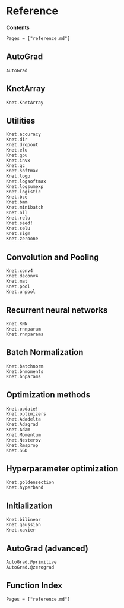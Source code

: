 # Reference

**Contents**

```@contents
Pages = ["reference.md"]
```

## AutoGrad

```@docs
AutoGrad
```

## KnetArray

```@docs
Knet.KnetArray
```

## Utilities

```@docs
Knet.accuracy
Knet.dir
Knet.dropout
Knet.elu
Knet.gpu
Knet.invx
Knet.gc
Knet.softmax
Knet.logp
Knet.logsoftmax
Knet.logsumexp
Knet.logistic
Knet.bce
Knet.bmm
Knet.minibatch
Knet.nll
Knet.relu
Knet.seed!
Knet.selu
Knet.sigm
Knet.zeroone
```

## Convolution and Pooling

```@docs
Knet.conv4
Knet.deconv4
Knet.mat
Knet.pool
Knet.unpool
```

## Recurrent neural networks

```@docs
Knet.RNN
Knet.rnnparam
Knet.rnnparams
```

## Batch Normalization

```@docs
Knet.batchnorm
Knet.bnmoments
Knet.bnparams
```

## Optimization methods

```@docs
Knet.update!
Knet.optimizers
Knet.Adadelta
Knet.Adagrad
Knet.Adam
Knet.Momentum
Knet.Nesterov
Knet.Rmsprop
Knet.SGD
```

## Hyperparameter optimization

```@docs
Knet.goldensection
Knet.hyperband
```

## Initialization

```@docs
Knet.bilinear
Knet.gaussian
Knet.xavier
```

## AutoGrad (advanced)

```@docs
AutoGrad.@primitive
AutoGrad.@zerograd
```

## Function Index

```@index
Pages = ["reference.md"]
```
